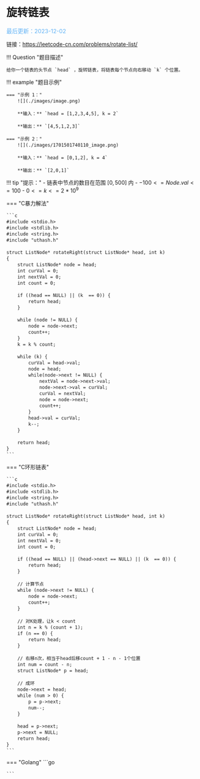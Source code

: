 # 旋转链表

<span style="color:rgb(100,180,246);font-size:11pt">最后更新：2023-12-02</span>

链接：https://leetcode-cn.com/problems/rotate-list/

!!! Question "题目描述"

    给你一个链表的头节点 `head` ，旋转链表，将链表每个节点向右移动 `k` 个位置。

!!! example "题目示例"

    === "示例 1："
        ![](./images/image.png)
        
        **输入：** `head = [1,2,3,4,5], k = 2`

        **输出：** `[4,5,1,2,3]`

    === "示例 2："
        ![](./images/1701501740110_image.png)

        **输入：** `head = [0,1,2], k = 4`

        **输出：** `[2,0,1]`


!!! tip "提示："
    - 链表中节点的数目在范围 $[0, 500]$ 内
    - $-100 <= Node.val <= 100$
    - $0 <= k <= 2 * 10^9$


=== "C暴力解法"

    ```c
    #include <stdio.h>
    #include <stdlib.h>
    #include <string.h>
    #include "uthash.h"

    struct ListNode* rotateRight(struct ListNode* head, int k)
    {
        struct ListNode* node = head;
        int curVal = 0;
        int nextVal = 0;
        int count = 0;

        if ((head == NULL) || (k  == 0)) {
            return head;
        }

        while (node != NULL) {
            node = node->next;
            count++;
        }
        k = k % count;

        while (k) {
            curVal = head->val;
            node = head;
            while(node->next != NULL) {
                nextVal = node->next->val;
                node->next->val = curVal;
                curVal = nextVal;
                node = node->next;
                count++;
            }
            head->val = curVal;
            k--;
        }

        return head;
    }
    ```

=== "C环形链表"

    ```c
    #include <stdio.h>
    #include <stdlib.h>
    #include <string.h>
    #include "uthash.h"

    struct ListNode* rotateRight(struct ListNode* head, int k)
    {
        struct ListNode* node = head;
        int curVal = 0;
        int nextVal = 0;
        int count = 0;

        if ((head == NULL) || (head->next == NULL) || (k  == 0)) {
            return head;
        }

        // 计算节点
        while (node->next != NULL) {
            node = node->next;
            count++;
        }

        // 对K处理，让k < count
        int n = k % (count + 1);
        if (n == 0) {
            return head;
        }

        // 右移n次，相当于head后移count + 1 - n - 1个位置
        int num = count - n;
        struct ListNode* p = head;

        // 成环
        node->next = head;
        while (num > 0) {
            p = p->next;
            num--;
        }

        head = p->next;
        p->next = NULL;
        return head;
    }
    ```

=== "Golang"
    ```go


    ```